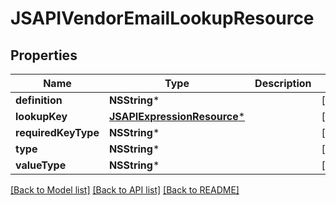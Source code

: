 # JSAPIVendorEmailLookupResource

## Properties
Name | Type | Description | Notes
------------ | ------------- | ------------- | -------------
**definition** | **NSString*** |  | [optional] 
**lookupKey** | [**JSAPIExpressionResource***](JSAPIExpressionResource.md) |  | [optional] 
**requiredKeyType** | **NSString*** |  | [optional] 
**type** | **NSString*** |  | [optional] 
**valueType** | **NSString*** |  | [optional] 

[[Back to Model list]](../README.md#documentation-for-models) [[Back to API list]](../README.md#documentation-for-api-endpoints) [[Back to README]](../README.md)


